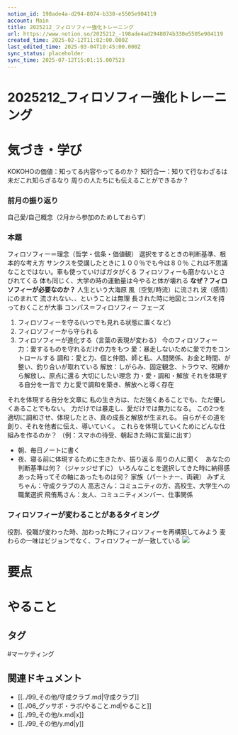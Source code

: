 ```yaml
---
notion_id: 198ade4a-d294-8074-b330-e5505e904119
account: Main
title: 2025212_フィロソフィー強化トレーニング
url: https://www.notion.so/2025212_-198ade4ad2948074b330e5505e904119
created_time: 2025-02-12T11:02:00.000Z
last_edited_time: 2025-03-04T10:45:00.000Z
sync_status: placeholder
sync_time: 2025-07-12T15:01:15.007523
---
```

# 2025212_フィロソフィー強化トレーニング

# 気づき・学び
KOKOHOの価値：知ってる内容やってるのか？
知行合一：知りて行なわざるは未だこれ知らざるなり
周りの人たちにも伝えることができるか？
### 前月の振り返り
自己愛/自己概念（2月から参加のためしておらず）
### 本題
フィロソフィー＝理念（哲学・信条・価値観）
選択をするときの判断基準、根本的な考え方
サンクスを受講したときに１００％でも今は８０％
これは不思議なことではない。車も使っていけばガタがくる
フィロソフィーも磨かないとさびれてくる
体も同じく、大学の時の運動量は今やると体が壊れる
**なぜ？フィロソフィーが必要なのか？**
人生という大海原
  風（空気/時流）に流され
  波（感情）にのまれて
流されない、、ということは無理
長された時に地図とコンパスを持っておくことが大事
コンパス＝フィロソフィー
フェーズ
1. フィロソフィーを守る(いつでも見れる状態に置くなど)
1. フィロソフィーから守られる
1. フィロソフィーが進化する（言葉の表現が変わる）
今のフィロソフィー
力：愛するものを守れるだけの力をもつ
愛：暴走しないために愛で力をコントロールする
調和：愛と力、個と仲間、師と私、人間関係、お金と時間、が整い、釣り合いが取れている
解放：しがらみ、固定観念、トラウマ、呪縛から解放し、原点に還る
大切にしたい理念
  力・愛・調和・解放
それを体現する自分を一言で
  力と愛で調和を築き、解放へと導く存在
  
それを体現する自分を文章に
  私の生き方は、ただ強くあることでも、ただ優しくあることでもない。
力だけでは暴走し、愛だけでは無力になる。
この2つを適切に調和させ、体現したとき、真の成長と解放が生まれる。
自らがその道を創り、それを他者に伝え、導いていく。
これらを体現していくためにどんな仕組みを作るのか？
（例：スマホの待受、朝起きた時に言葉に出す）
- 朝、毎日ノートに書く
- 夜、寝る前に体現するために生きたか、振り返る
周りの人に聞く　あなたの判断基準は何？（ジャッジせずに）
いろんなことを選択してきた時に納得感あった時ってその軸にあったものは何？
家族（パートナー、両親）
みずえちゃん：守成クラブの人
高志さん：コミュニティの方、高校生、大学生への職業選択
飛侑馬さん：友人、コミュニティメンバー、仕事関係
### フィロソフィーが変わることがあるタイミング
役割、役職が変わった時、加わった時にフィロソフィーを再構築してみよう
麦わらの一味はビジョンでなく、フィロソフィーが一致している
![](https://prod-files-secure.s3.us-west-2.amazonaws.com/736adce6-a3a4-4a64-9f74-d9aa055c96d2/030a8f9e-4120-48bf-aa2c-c80de8b65292/%E3%82%B9%E3%82%AF%E3%83%AA%E3%83%BC%E3%83%B3%E3%82%B7%E3%83%A7%E3%83%83%E3%83%88_2025-02-12_21.24.07.png?X-Amz-Algorithm=AWS4-HMAC-SHA256&X-Amz-Content-Sha256=UNSIGNED-PAYLOAD&X-Amz-Credential=ASIAZI2LB466QFFUSBJH%2F20250719%2Fus-west-2%2Fs3%2Faws4_request&X-Amz-Date=20250719T041913Z&X-Amz-Expires=3600&X-Amz-Security-Token=IQoJb3JpZ2luX2VjEIT%2F%2F%2F%2F%2F%2F%2F%2F%2F%2FwEaCXVzLXdlc3QtMiJHMEUCIGEQjtIl%2FC8cavKQ8rvlSeoGCeI50aHdv4yUQ9FtrKd2AiEA8wueoanl0l1LLAvdVnXUxfPIeWCb8U3gypLJTP0UhH4qiAQInf%2F%2F%2F%2F%2F%2F%2F%2F%2F%2FARAAGgw2Mzc0MjMxODM4MDUiDNcSxtr%2Fo%2Bn4xj8r%2FSrcAx3%2FQaCfetqjjCLSufFtPTS6AST6cKF0DFvnyGhoeqvqc5Kk99N8rzs738qma9njF3dF2p3fcWFqeUwM1lpJvIL2Iuu2km7ao4y8L317YL%2FuZuDQ6316cZ4%2FQRmcXAmL4c6PABq7Cq2DQ7g3n%2B3%2F2171mGWuYNCrErmU9DzGyc8zuj8V3GkWE0gwJDf8cH9YmnrhqmGQeqg2bJLFC1Yd%2B%2B4ZNsfA6EPwTUOjEQKaFG1vUBJ%2FdFhLs9%2Bx1k422Ucg5q2za8Esf9fyChS3ANobhzIpPIlFBn50g7zgsLBRWeXRkXYxqdvNuhamneJ9fS6SVbQ7r%2BE%2F1SwUqjYpWcDnM7QWRTnA36L5%2FzfcVYEE2ZEehG5qYomNVVZf49LdOLpdorxRKAtPcwIZggQAtaf51M4iPlX3KsLOx%2BT%2BbBOeKTPLeV83o6IHDFQK2wOs5tkIlwD5NFCHoNQQGgS%2BK2STyRA9I%2B6h%2FwnSMN3WRt3Ues%2FCmJGrcDGepgUWfdNHxMrQR6uIDWtzBunpiE%2FAOi%2BfuggD362Ftlx5PuglNlLTgBOKEcWAEWcZipfRZJU0%2FQOPpPstYnVi02JBOtc8JjB4yvqc%2FKsnkTCd93jiLfj%2BvFqBdDKPXQ0Mnpfzx2pqMPCq7MMGOqUBfAa4BvcSGyYzZKzHqZyaKqmui0dogHQ%2FdcCVg%2FxgNppECnsYbWa6OIJNaqIQJfIPD5xjEC9KYcKIpcGbCHoCp3TSFLK5nxZDSX5%2FhOIvMXKT199tJ8cs8J46MpyBegmifSQU715pByGYaA1iH4m%2BXGv55xGQBChNvkAQBjyPa90uDdhPDuKWaG1vNbvI5yx2xQ0GzUDQJUpYQn4k2Lsk3qIlFs9%2B&X-Amz-Signature=3d351b7304dc695a99c7514db3b20963bc1fbfad39f5ad336d3a18f27565707c&X-Amz-SignedHeaders=host&x-amz-checksum-mode=ENABLED&x-id=GetObject)
# 要点
# やること

## タグ

#マーケティング 

## 関連ドキュメント

- [[../99_その他/守成クラブ.md|守成クラブ]]
- [[../06_グッサポ・ラボ/やること.md|やること]]
- [[../99_その他/x.md|x]]
- [[../99_その他/y.md|y]]
